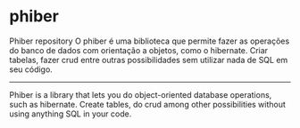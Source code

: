 # phiber
Phiber repository
O phiber é uma biblioteca que permite fazer as operações do banco de dados com orientação a objetos, como o hibernate.
Criar tabelas, fazer crud entre outras possibilidades sem utilizar nada de SQL em seu código.
_________________________________________________________________________

Phiber is a library that lets you do object-oriented database operations, such as hibernate.
Create tables, do crud among other possibilities without using anything SQL in your code.

